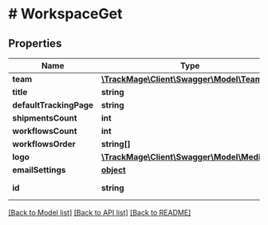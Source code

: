 # # WorkspaceGet

## Properties

Name | Type | Description | Notes
------------ | ------------- | ------------- | -------------
**team** | [**\TrackMage\Client\Swagger\Model\TeamGet**](TeamGet.md) |  | 
**title** | **string** |  | 
**defaultTrackingPage** | **string** |  | 
**shipmentsCount** | **int** |  | [optional] 
**workflowsCount** | **int** |  | [optional] 
**workflowsOrder** | **string[]** |  | [optional] 
**logo** | [**\TrackMage\Client\Swagger\Model\MediaGet**](MediaGet.md) |  | [optional] 
**emailSettings** | [**object**](.md) |  | [optional] 
**id** | **string** |  | [optional] [readonly] 

[[Back to Model list]](../../README.md#documentation-for-models) [[Back to API list]](../../README.md#documentation-for-api-endpoints) [[Back to README]](../../README.md)



